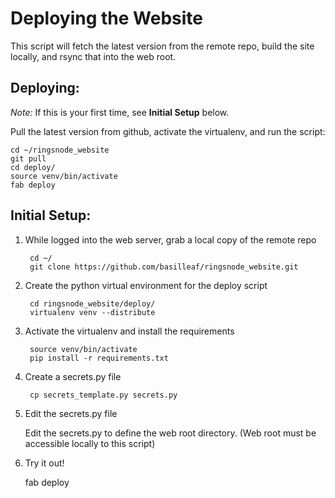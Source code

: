 # Deploying the Website

This script will fetch the latest version from the remote repo, 
build the site locally, and rsync that into the web root.

## Deploying:

_Note:_ If this is your first time, see **Initial Setup** below. 

Pull the latest version from github, activate the virtualenv, and run the script:

    cd ~/ringsnode_website
    git pull
    cd deploy/
    source venv/bin/activate 
    fab deploy


## Initial Setup: 

1. While logged into the web server, grab a local copy of the remote repo

        cd ~/
        git clone https://github.com/basilleaf/ringsnode_website.git


2. Create the python virtual environment for the deploy script

        cd ringsnode_website/deploy/
        virtualenv venv --distribute

3. Activate the virtualenv and install the requirements

        source venv/bin/activate
        pip install -r requirements.txt 

4. Create a secrets.py file

        cp secrets_template.py secrets.py 


5. Edit the secrets.py file

    Edit the secrets.py to define the web root directory.
    (Web root must be accessible locally to this script)

6. Try it out! 
    
    fab deploy


